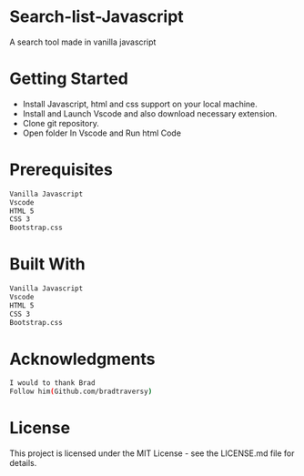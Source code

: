 # Search-list-Javascript
A search tool made in vanilla javascript


# Getting Started
- Install Javascript, html and css support on your local machine.
- Install and Launch Vscode and also download necessary extension.
- Clone git repository.
- Open folder In Vscode and Run html Code

# Prerequisites
```bash
Vanilla Javascript
Vscode
HTML 5
CSS 3
Bootstrap.css
```


# Built With
```bash
Vanilla Javascript
Vscode
HTML 5
CSS 3
Bootstrap.css
```

# Acknowledgments
```bash
I would to thank Brad
Follow him(Github.com/bradtraversy)
```

# License
This project is licensed under the MIT License - see the LICENSE.md file for details.
